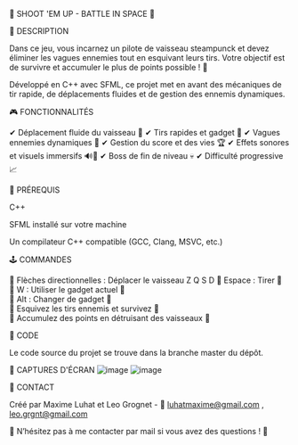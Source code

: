 🚀 SHOOT 'EM UP - BATTLE IN SPACE 🌌

📝 DESCRIPTION

Dans ce jeu, vous incarnez un pilote de vaisseau steampunck et devez éliminer les vagues ennemies tout en esquivant leurs tirs.
Votre objectif est de survivre et accumuler le plus de points possible ! 🎯

Développé en C++ avec SFML, ce projet met en avant des mécaniques de tir rapide, de déplacements fluides et de gestion des ennemis dynamiques.

🎮 FONCTIONNALITÉS

✔ Déplacement fluide du vaisseau 🚀
✔ Tirs rapides et gadget 🔫
✔ Vagues ennemies dynamiques 👾
✔ Gestion du score et des vies 🏆
✔ Effets sonores et visuels immersifs 🔊🎇
✔ Boss de fin de niveau 💀
✔ Difficulté progressive 📈


📌 PRÉREQUIS

C++

SFML installé sur votre machine

Un compilateur C++ compatible (GCC, Clang, MSVC, etc.)


🕹 COMMANDES

🔹 Flèches directionnelles : Déplacer le vaisseau Z Q S D
🔹 Espace : Tirer 🔫  
🔹 W : Utiliser le gadget actuel 🔫  
🔹 Alt : Changer de gadget 🔫  
🔹 Esquivez les tirs ennemis et survivez 💨  
🔹 Accumulez des points en détruisant des vaisseaux 🎯  

📂 CODE

Le code source du projet se trouve dans la branche master du dépôt.

📸 CAPTURES D'ÉCRAN
![image](https://github.com/user-attachments/assets/415cb4b0-fd1a-407e-b6d9-55fe54c3df92)
![image](https://github.com/user-attachments/assets/0039e96b-fa78-486d-a590-f3265fbaf088)


📧 CONTACT

Créé par Maxime Luhat et Leo Grognet - 📩 luhatmaxime@gmail.com , leo.grgnt@gmail.com

📢 N’hésitez pas à me contacter par mail si vous avez des questions ! 🚀
